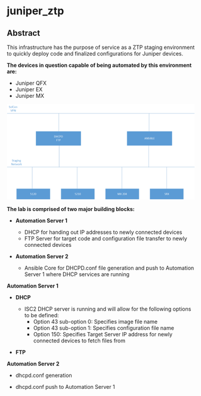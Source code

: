 # juniper_ztp

## **Abstract**
This infrastructure has the purpose of service as a ZTP staging environment to quickly deploy code and finalized configurations for Juniper devices.

**The devices in question capable of being automated by this environment are:**
* Juniper QFX
* Juniper EX
* Juniper MX

![Alt text](images/ztp_staging.png?raw=true "Title")

**The lab is comprised of two major building blocks:**
* **Automation Server 1**
  * DHCP for handing out IP addresses to newly connected devices
  * FTP Server for target code and configuration file transfer to newly connected devices

* **Automation Server 2**
  * Ansible Core for DHCPD.conf file generation and push to Automation Server 1 where DHCP services are running

**Automation Server 1**
* **DHCP**
  * ISC2 DHCP server is running and will allow for the following options to be defined:
    * Option 43 sub-option 0: Specifies image file name
    * Option 43 sub-option 1: Specifies configuration file name
    * Option 150: Specifies Target Server IP address for newly connected devices to fetch files from 
     

* **FTP**

**Automation Server 2**

* dhcpd.conf generation

* dhcpd.conf push to Automation Server 1

